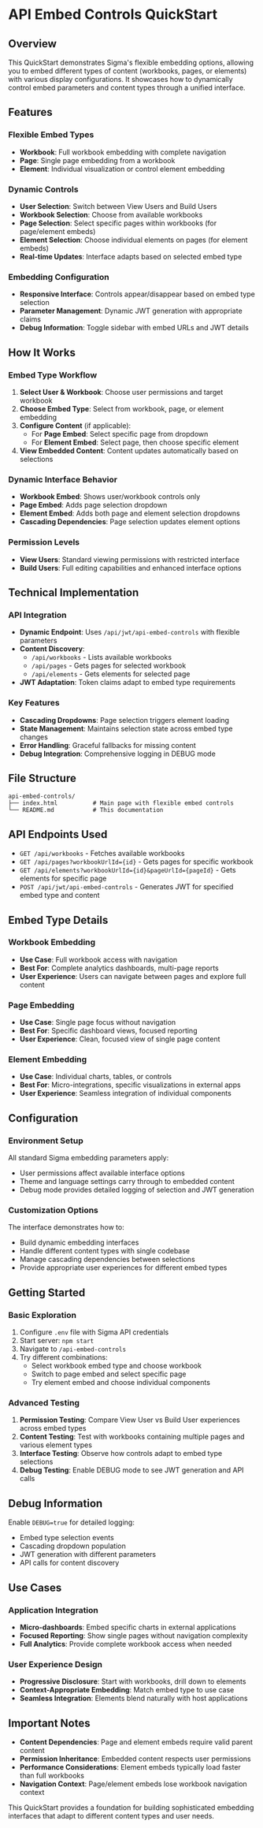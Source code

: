 # API Embed Controls QuickStart

## Overview
This QuickStart demonstrates Sigma's flexible embedding options, allowing you to embed different types of content (workbooks, pages, or elements) with various display configurations. It showcases how to dynamically control embed parameters and content types through a unified interface.

## Features

### Flexible Embed Types
- **Workbook**: Full workbook embedding with complete navigation
- **Page**: Single page embedding from a workbook
- **Element**: Individual visualization or control element embedding

### Dynamic Controls
- **User Selection**: Switch between View Users and Build Users
- **Workbook Selection**: Choose from available workbooks
- **Page Selection**: Select specific pages within workbooks (for page/element embeds)
- **Element Selection**: Choose individual elements on pages (for element embeds)
- **Real-time Updates**: Interface adapts based on selected embed type

### Embedding Configuration
- **Responsive Interface**: Controls appear/disappear based on embed type selection
- **Parameter Management**: Dynamic JWT generation with appropriate claims
- **Debug Information**: Toggle sidebar with embed URLs and JWT details

## How It Works

### Embed Type Workflow
1. **Select User & Workbook**: Choose user permissions and target workbook
2. **Choose Embed Type**: Select from workbook, page, or element embedding
3. **Configure Content** (if applicable):
   - For **Page Embed**: Select specific page from dropdown
   - For **Element Embed**: Select page, then choose specific element
4. **View Embedded Content**: Content updates automatically based on selections

### Dynamic Interface Behavior
- **Workbook Embed**: Shows user/workbook controls only
- **Page Embed**: Adds page selection dropdown
- **Element Embed**: Adds both page and element selection dropdowns
- **Cascading Dependencies**: Page selection updates element options

### Permission Levels
- **View Users**: Standard viewing permissions with restricted interface
- **Build Users**: Full editing capabilities and enhanced interface options

## Technical Implementation

### API Integration
- **Dynamic Endpoint**: Uses `/api/jwt/api-embed-controls` with flexible parameters
- **Content Discovery**: 
  - `/api/workbooks` - Lists available workbooks
  - `/api/pages` - Gets pages for selected workbook
  - `/api/elements` - Gets elements for selected page
- **JWT Adaptation**: Token claims adapt to embed type requirements

### Key Features
- **Cascading Dropdowns**: Page selection triggers element loading
- **State Management**: Maintains selection state across embed type changes
- **Error Handling**: Graceful fallbacks for missing content
- **Debug Integration**: Comprehensive logging in DEBUG mode

## File Structure
```
api-embed-controls/
├── index.html          # Main page with flexible embed controls
└── README.md           # This documentation
```

## API Endpoints Used
- `GET /api/workbooks` - Fetches available workbooks
- `GET /api/pages?workbookUrlId={id}` - Gets pages for specific workbook  
- `GET /api/elements?workbookUrlId={id}&pageUrlId={pageId}` - Gets elements for specific page
- `POST /api/jwt/api-embed-controls` - Generates JWT for specified embed type and content

## Embed Type Details

### Workbook Embedding
- **Use Case**: Full workbook access with navigation
- **Best For**: Complete analytics dashboards, multi-page reports
- **User Experience**: Users can navigate between pages and explore full content

### Page Embedding  
- **Use Case**: Single page focus without navigation
- **Best For**: Specific dashboard views, focused reporting
- **User Experience**: Clean, focused view of single page content

### Element Embedding
- **Use Case**: Individual charts, tables, or controls
- **Best For**: Micro-integrations, specific visualizations in external apps
- **User Experience**: Seamless integration of individual components

## Configuration

### Environment Setup
All standard Sigma embedding parameters apply:
- User permissions affect available interface options
- Theme and language settings carry through to embedded content
- Debug mode provides detailed logging of selection and JWT generation

### Customization Options
The interface demonstrates how to:
- Build dynamic embedding interfaces
- Handle different content types with single codebase
- Manage cascading dependencies between selections
- Provide appropriate user experiences for different embed types

## Getting Started

### Basic Exploration
1. Configure `.env` file with Sigma API credentials
2. Start server: `npm start`
3. Navigate to `/api-embed-controls`
4. Try different combinations:
   - Select workbook embed type and choose workbook
   - Switch to page embed and select specific page
   - Try element embed and choose individual components

### Advanced Testing
1. **Permission Testing**: Compare View User vs Build User experiences across embed types
2. **Content Testing**: Test with workbooks containing multiple pages and various element types
3. **Interface Testing**: Observe how controls adapt to embed type selections
4. **Debug Testing**: Enable DEBUG mode to see JWT generation and API calls

## Debug Information
Enable `DEBUG=true` for detailed logging:
- Embed type selection events
- Cascading dropdown population
- JWT generation with different parameters
- API calls for content discovery

## Use Cases

### Application Integration
- **Micro-dashboards**: Embed specific charts in external applications
- **Focused Reporting**: Show single pages without navigation complexity
- **Full Analytics**: Provide complete workbook access when needed

### User Experience Design
- **Progressive Disclosure**: Start with workbooks, drill down to elements
- **Context-Appropriate Embedding**: Match embed type to use case
- **Seamless Integration**: Elements blend naturally with host applications

## Important Notes
- **Content Dependencies**: Page and element embeds require valid parent content
- **Permission Inheritance**: Embedded content respects user permissions
- **Performance Considerations**: Element embeds typically load faster than full workbooks
- **Navigation Context**: Page/element embeds lose workbook navigation context

This QuickStart provides a foundation for building sophisticated embedding interfaces that adapt to different content types and user needs.